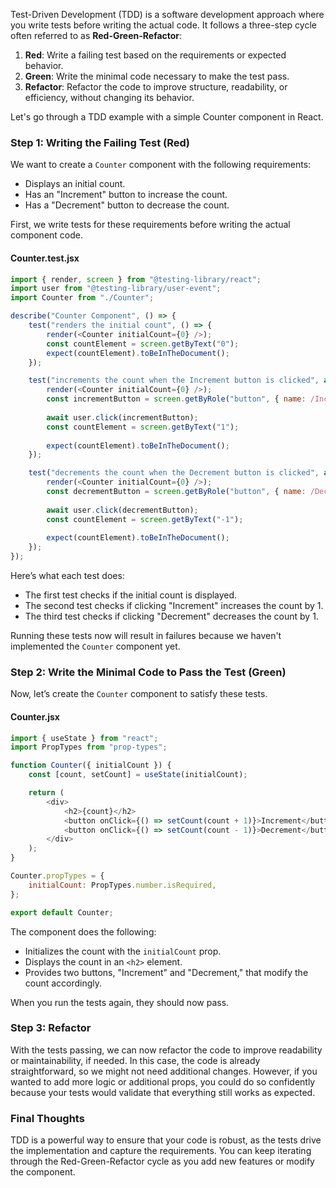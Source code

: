 Test-Driven Development (TDD) is a software development approach where you write tests before writing the actual code. It follows a three-step cycle often referred to as **Red-Green-Refactor**:

1. **Red**: Write a failing test based on the requirements or expected behavior.
2. **Green**: Write the minimal code necessary to make the test pass.
3. **Refactor**: Refactor the code to improve structure, readability, or efficiency, without changing its behavior.

Let's go through a TDD example with a simple Counter component in React.

### Step 1: Writing the Failing Test (Red)

We want to create a `Counter` component with the following requirements:
- Displays an initial count.
- Has an "Increment" button to increase the count.
- Has a "Decrement" button to decrease the count.

First, we write tests for these requirements before writing the actual component code.

#### Counter.test.jsx

```javascript
import { render, screen } from "@testing-library/react";
import user from "@testing-library/user-event";
import Counter from "./Counter";

describe("Counter Component", () => {
    test("renders the initial count", () => {
        render(<Counter initialCount={0} />);
        const countElement = screen.getByText("0");
        expect(countElement).toBeInTheDocument();
    });

    test("increments the count when the Increment button is clicked", async () => {
        render(<Counter initialCount={0} />);
        const incrementButton = screen.getByRole("button", { name: /Increment/i });
        
        await user.click(incrementButton);
        const countElement = screen.getByText("1");
        
        expect(countElement).toBeInTheDocument();
    });

    test("decrements the count when the Decrement button is clicked", async () => {
        render(<Counter initialCount={0} />);
        const decrementButton = screen.getByRole("button", { name: /Decrement/i });
        
        await user.click(decrementButton);
        const countElement = screen.getByText("-1");
        
        expect(countElement).toBeInTheDocument();
    });
});
```

Here’s what each test does:
- The first test checks if the initial count is displayed.
- The second test checks if clicking "Increment" increases the count by 1.
- The third test checks if clicking "Decrement" decreases the count by 1.

Running these tests now will result in failures because we haven't implemented the `Counter` component yet.

### Step 2: Write the Minimal Code to Pass the Test (Green)

Now, let’s create the `Counter` component to satisfy these tests.

#### Counter.jsx

```javascript
import { useState } from "react";
import PropTypes from "prop-types";

function Counter({ initialCount }) {
    const [count, setCount] = useState(initialCount);

    return (
        <div>
            <h2>{count}</h2>
            <button onClick={() => setCount(count + 1)}>Increment</button>
            <button onClick={() => setCount(count - 1)}>Decrement</button>
        </div>
    );
}

Counter.propTypes = {
    initialCount: PropTypes.number.isRequired,
};

export default Counter;
```

The component does the following:
- Initializes the count with the `initialCount` prop.
- Displays the count in an `<h2>` element.
- Provides two buttons, "Increment" and "Decrement," that modify the count accordingly.

When you run the tests again, they should now pass.

### Step 3: Refactor

With the tests passing, we can now refactor the code to improve readability or maintainability, if needed. In this case, the code is already straightforward, so we might not need additional changes. However, if you wanted to add more logic or additional props, you could do so confidently because your tests would validate that everything still works as expected.

### Final Thoughts

TDD is a powerful way to ensure that your code is robust, as the tests drive the implementation and capture the requirements. You can keep iterating through the Red-Green-Refactor cycle as you add new features or modify the component.